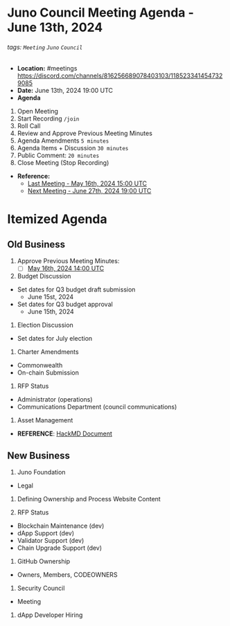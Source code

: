 # Juno Council Meeting Agenda - June 13th, 2024

###### tags: `Meeting` `Juno` `Council`

- **Location:** #meetings https://discord.com/channels/816256689078403103/1185233414547329085
- **Date:** June 13th, 2024 19:00 UTC
- **Agenda**

1. Open Meeting
1. Start Recording `/join`
1. Roll Call
1. Review and Approve Previous Meeting Minutes
1. Agenda Amendments `5 minutes`
1. Agenda Items + Discussion `30 minutes`
1. Public Comment: `20 minutes`
1. Close Meeting (Stop Recording)

- **Reference:** 
  - [Last Meeting - May 16th, 2024 15:00 UTC](./20240516-Meeting-Public-Minutes.md)
  - [Next Meeting - June 27th, 2024 19:00 UTC]()

# Itemized Agenda

## Old Business

1. Approve Previous Meeting Minutes:
    - [ ] [May 16th, 2024 14:00 UTC](./20240516-Meeting-Public-Minutes.md)

1. Budget Discussion
  - Set dates for Q3 budget draft submission
    - June 15st, 2024
  - Set dates for Q3 budget approval
    - June 15th, 2024

1. Election Discussion
  - Set dates for July election

1. Charter Amendments
  - Commonwealth
  - On-chain Submission

1. RFP Status
- Administrator (operations)
- Communications Department (council communications)

1. Asset Management
- **REFERENCE**: [HackMD Document](https://hackmd.io/xaRvq0BgT3yJ6cUhnhg6zg)

## New Business

1. Juno Foundation
- Legal

1. Defining Ownership and Process Website Content

1. RFP Status
- Blockchain Maintenance (dev)
- dApp Support (dev)
- Validator Support (dev)
- Chain Upgrade Support (dev)

1. GitHub Ownership
  - Owners, Members, CODEOWNERS

1. Security Council
- Meeting

1. dApp Developer Hiring 
